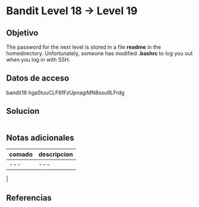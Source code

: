 # Bandit Level 18 → Level 19


## Objetivo

The password for the next level is stored in a file **readme** in the homedirectory. Unfortunately, someone has modified **.bashrc** to log you out when you log in with SSH.

## Datos de acceso

bandit18
hga5tuuCLF6fFzUpnagiMN8ssu9LFrdg



## Solucion
```
```

## Notas adicionales

| comado | descripcion |
|----------|-------------|
| ---| ---
|

## Referencias